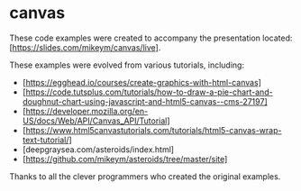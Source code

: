 # canvas
These code examples were created to accompany the presentation located:
[https://slides.com/mikeym/canvas/live].

These examples were evolved from various tutorials, including:
 * [https://egghead.io/courses/create-graphics-with-html-canvas]
 * [https://code.tutsplus.com/tutorials/how-to-draw-a-pie-chart-and-doughnut-chart-using-javascript-and-html5-canvas--cms-27197]
 * [https://developer.mozilla.org/en-US/docs/Web/API/Canvas_API/Tutorial]
 * [https://www.html5canvastutorials.com/tutorials/html5-canvas-wrap-text-tutorial/]
 * [deepgraysea.com/asteroids/index.html]
 * [https://github.com/mikeym/asteroids/tree/master/site]

Thanks to all the clever programmers who created the original examples.